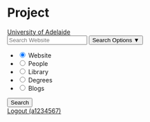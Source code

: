 # Project
<div class="c-header-toolbar">
  <div class="c-header-toolbar__aside1">
    <a href="//adelaide.edu.au" class="c-header-toolbar__home-link"><span class="c-header-toolbar__home-link-icon ua-icon-library"></span> University of Adelaide</a>
  </div>
  <div class="c-header-toolbar__aside2">
    <!-- Search form -->
    <div class="c-toolbar-search-form js-toolbar-search-form">
      <div class="c-toolbar-search-form__content c-append-form">
        <input type="text" name="Search" class="c-toolbar-search-form__text-input u-input--small" autocomplete="off" placeholder="Search Website" title="Search Website">
        <button class="c-toolbar-search-form__select-btn c-btn c-btn--small" name="Search Options">
          <span class="hidden-text">Search Options</span> &#9660;
        </button>
        <ul class="c-toolbar-search-form__select-options">
          <li class="c-toolbar-search-form__select-options__item">
            <label class="c-toolbar-search-form__select-options__label" for="toolbar-search-opt-website">
              <input class="c-toolbar-search-form__select-options__input" id="toolbar-search-opt-website" name="toolbar-search-opt" value="website" type="radio" tabindex="2" checked="checked">
              Website
            </label>
          </li>
          <li class="c-toolbar-search-form__select-options__item">
            <label class="c-toolbar-search-form__select-options__label" for="toolbar-search-opt-people">
              <input class="c-toolbar-search-form__select-options__input" id="toolbar-search-opt-people" name="toolbar-search-opt" value="people" type="radio" tabindex="3">
              People
            </label>
          </li>
          <li class="c-toolbar-search-form__select-options__item">
            <label class="c-toolbar-search-form__select-options__label" for="toolbar-search-opt-library">
              <input class="c-toolbar-search-form__select-options__input" id="toolbar-search-opt-library" name="toolbar-search-opt" value="library" type="radio" tabindex="4">
              Library
            </label>
          </li>
          <li class="c-toolbar-search-form__select-options__item">
            <label class="c-toolbar-search-form__select-options__label" for="toolbar-search-opt-degrees">
              <input class="c-toolbar-search-form__select-options__input" id="toolbar-search-opt-degrees" name="toolbar-search-opt" value="degrees" type="radio" tabindex="5">
              Degrees
            </label>
          </li>
          <li class="c-toolbar-search-form__select-options__item">
            <label class="c-toolbar-search-form__select-options__label" for="toolbar-search-opt-blogs">
              <input class="c-toolbar-search-form__select-options__input" id="toolbar-search-opt-blogs" name="toolbar-search-opt" value="blogs" type="radio" tabindex="6">
              Blogs
            </label>
          </li>
        </ul>
      </div>
      <button class="c-toolbar-search-form__search-btn c-btn c-btn--danger c-btn--small">
        <span class="c-toolbar-search-form__search-btn__icon ua-icon-search"></span> Search
      </button>
    </div>
    <!-- /Search form -->
    <!-- auth -->
    <div class="c-auth-login">
      <a href="#0" class="c-auth-login__link"><span class="ua-icon-lock"></span> Logout <span class="c-auth-login__user">(a1234567)</span></a>
    </div>
    <!-- /auth -->
  </div>
</div>
